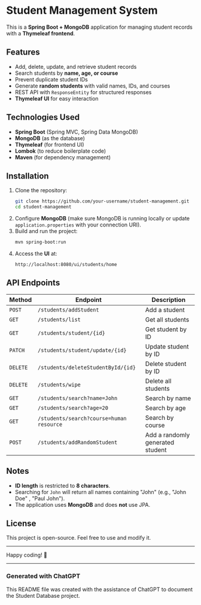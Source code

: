 # Student Management System

This is a **Spring Boot + MongoDB** application for managing student records with a **Thymeleaf frontend**.

## Features
- Add, delete, update, and retrieve student records
- Search students by **name, age, or course**
- Prevent duplicate student IDs
- Generate **random students** with valid names, IDs, and courses
- REST API with `ResponseEntity` for structured responses
- **Thymeleaf UI** for easy interaction

## Technologies Used
- **Spring Boot** (Spring MVC, Spring Data MongoDB)
- **MongoDB** (as the database)
- **Thymeleaf** (for frontend UI)
- **Lombok** (to reduce boilerplate code)
- **Maven** (for dependency management)

## Installation
1. Clone the repository:  
   ```sh
   git clone https://github.com/your-username/student-management.git
   cd student-management
   ```
2. Configure **MongoDB** (make sure MongoDB is running locally or update `application.properties` with your connection URI).  
3. Build and run the project:  
   ```sh
   mvn spring-boot:run
   ```
4. Access the **UI** at:  
   ```
   http://localhost:8080/ui/students/home
   ```

## API Endpoints
| Method  | Endpoint                            | Description |
|---------|-------------------------------------|-------------|
| `POST`  | `/students/addStudent`             | Add a student |
| `GET`   | `/students/list`                   | Get all students |
| `GET`   | `/students/student/{id}`           | Get student by ID |
| `PATCH`   | `/students/student/update/{id}`  | Update student by ID |
| `DELETE`| `/students/deleteStudentById/{id}` | Delete student by ID |
| `DELETE`| `/students/wipe`                   | Delete all students |
| `GET`   | `/students/search?name=John`       | Search by name |
| `GET`   | `/students/search?age=20`          | Search by age |
| `GET`   | `/students/search?course=human resource`       | Search by course |
| `POST`  | `/students/addRandomStudent`       | Add a randomly generated student |

## Notes
- **ID length** is restricted to **8 characters**.
- Searching for `John` will return all names containing "John" (e.g., "John Doe" , "Paul John").
- The application uses **MongoDB** and does **not** use JPA.

## License
This project is open-source. Feel free to use and modify it.

---

Happy coding! 🚀

---
### Generated with ChatGPT  
This README file was created with the assistance of ChatGPT to document the Student Database project.
